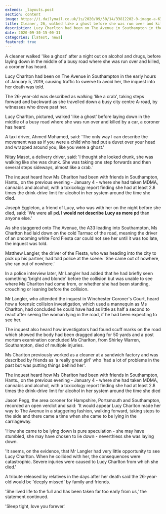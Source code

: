 ```yaml
---
extends: _layouts.post
section: content
image: https://i.dailymail.co.uk/1s/2020/09/30/14/33812202-0-image-a-63_1601473552804.jpg 
title: Cleaner, 26, walked like a ghost before she was run over and killed by Ford Fiesta, inquest hears 
description: Lucy Charlton had been on The Avenue in Southampton in the early hours of January 5, 2019, causing traffic to swerve to avoid her, the inquest into her death was told. 
date: 2020-09-30-15-00-31 
categories: [latest, news] 
featured: true 
--- 
```

A cleaner walked 'like a ghost' after a night out on alcohol and drugs, before laying down in the middle of a busy road where she was run over and killed, a coroner has heard. 

Lucy Charlton had been on The Avenue in Southampton in the early hours of January 5, 2019, causing traffic to swerve to avoid her, the inquest into her death was told.

The 26-year-old was described as walking 'like a crab', taking steps forward and backward as she travelled down a busy city centre A-road, by witnesses who drove past her.

Lucy Charlton, pictured, walked 'like a ghost' before laying down in the middle of a busy road where she was run over and killed by a car, a coroner has heard

A taxi driver, Ahmed Mohamed, said: 'The only way I can describe the movement was as if you were a child who had put a duvet over your head and wrapped around you, like you were a ghost.'

Nitay Masot, a delivery driver, said: 'I thought she looked drunk, she was walking like she was drunk. She was taking one step forwards and then several steps sideways, almost like a crab.'

The inquest heard how Ms Charlton had been with friends in Southampton, Hants., on the previous evening - January 4 - where she had taken MDMA, cannabis and alcohol, with a toxicology report finding she had at least 2.8 times the drink-drive limit for alcohol in her system around the time she died.

Joseph Eggleton, a friend of Lucy, who was with her on the night before she died, said: 'We were all p****d. I would not describe Lucy as more p****d than anyone else.'

As she staggered onto The Avenue, the A33 leading into Southampton, Ms Charlton had laid down on the cold Tarmac of the road, meaning the driver of an oncoming white Ford Fiesta car could not see her until it was too late, the inquest was told.

Matthew Langler, the driver of the Fiesta, who was heading into the city to pick up his partner, had told police at the scene: 'She came out of nowhere, she ran out of nowhere.'

In a police interview later, Mr Langler had added that he had briefly seen something 'bright and blonde' before the collision but was unable to see where Ms Charlton had come from, or whether she had been standing, crouching or leaning before the collision.

Mr Langler, who attended the inquest in Winchester Coroner's Court, heard how a forensic collision investigation, which used a mannequin as Ms Charlton, had concluded he could have had as little as half a second to react after seeing the woman lying in the road, if he had been expecting to see her.

The inquest also heard how investigators had found scuff marks on the road which showed the body had been dragged along for 50 yards and a post mortem examination concluded Ms Charlton, from Shirley Warren, Southampton, died of multiple injuries.

Ms Charlton previously worked as a cleaner at a sandwich factory and was described by friends as 'a really great girl' who 'had a lot of problems in the past but was putting things behind her'.

The inquest heard how Ms Charlton had been with friends in Southampton, Hants., on the previous evening - January 4 - where she had taken MDMA, cannabis and alcohol, with a toxicology report finding she had at least 2.8 times the drink-drive limit for alcohol in her system around the time she died

Jason Pegg, the area coroner for Hampshire, Portsmouth and Southampton, recorded an open verdict and said: 'It would appear Lucy Charlton made her way to The Avenue in a staggering fashion, walking forward, taking steps to the side and there came a time when she came to be lying in the carriageway.

'How she came to be lying down is pure speculation - she may have stumbled, she may have chosen to lie down - neverthless she was laying down.

'It seems, on the evidence, that Mr Langler had very little opportunity to see Lucy Charlton. When he collided with her, the consequences were catastrophic. Severe injuries were caused to Lucy Charlton from which she died.'

A tribute released by relatives in the days after her death said the 26-year-old would be 'deeply missed' by family and friends.  

'She lived life to the full and has been taken far too early from us,' the statement continued.

'Sleep tight, love you forever.' 

